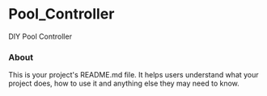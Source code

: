 Pool_Controller
===============

DIY Pool Controller

### About

This is your project's README.md file. It helps users understand what your
project does, how to use it and anything else they may need to know.
